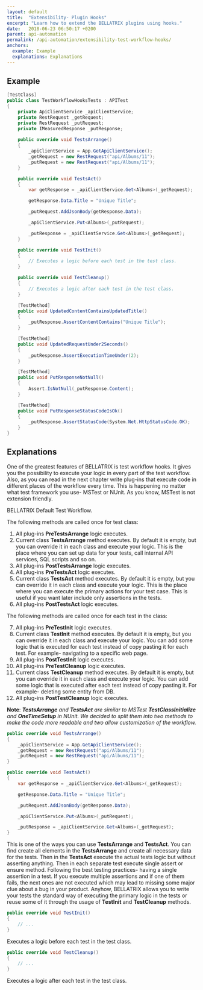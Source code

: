 ```yaml
---
layout: default
title:  "Extensibility- Plugin Hooks"
excerpt: "Learn how to extend the BELLATRIX plugins using hooks."
date:   2018-06-23 06:50:17 +0200
parent: api-automation
permalink: /api-automation/extensibility-test-workflow-hooks/
anchors:
  example: Example
  explanations: Explanations
---
```

Example
-------
```csharp
[TestClass]
public class TestWorkflowHooksTests : APITest
{
    private ApiClientService _apiClientService;
    private RestRequest _getRequest;
    private RestRequest _putRequest;
    private IMeasuredResponse _putResponse;
    
    public override void TestsArrange()
    {
        _apiClientService = App.GetApiClientService();
        _getRequest = new RestRequest("api/Albums/11");
        _putRequest = new RestRequest("api/Albums/11");
    }

    public override void TestsAct()
    {
        var getResponse = _apiClientService.Get<Albums>(_getRequest);

        getResponse.Data.Title = "Unique Title";

        _putRequest.AddJsonBody(getResponse.Data);

        _apiClientService.Put<Albums>(_putRequest);

        _putResponse = _apiClientService.Get<Albums>(_getRequest);
    }

    public override void TestInit()
    {
        // Executes a logic before each test in the test class.
    }

    public override void TestCleanup()
    {
        // Executes a logic after each test in the test class.
    }

    [TestMethod]
    public void UpdatedContentContainsUpdatedTitle()
    {
        _putResponse.AssertContentContains("Unique Title");
    }

    [TestMethod]
    public void UpdatedRequestUnder2Seconds()
    {
        _putResponse.AssertExecutionTimeUnder(2);
    }

    [TestMethod]
    public void PutResponseNotNull()
    {
        Assert.IsNotNull(_putResponse.Content);
    }

    [TestMethod]
    public void PutResponseStatusCodeIsOk()
    {
        _putResponse.AssertStatusCode(System.Net.HttpStatusCode.OK);
    }
}
```

Explanations
------------
One of the greatest features of BELLATRIX is test workflow hooks. It gives you the possibility to execute your logic in every part of the test workflow. Also, as you can read in the next chapter write plug-ins that execute code in different places of the workflow every time. This is happening no matter what test framework you use- MSTest or NUnit. As you know, MSTest is not extension friendly.

BELLATRIX Default Test Workflow.

The following methods are called once for test class:

1. All plug-ins **PreTestsArrange** logic executes.
2. Current class **TestsArrange** method executes. By default it is empty, but you can override it in each class and execute your logic. This is the place where you can set up data for your tests, call internal API services, SQL scripts and so on.
3. All plug-ins **PostTestsArrange** logic executes.
4. All plug-ins **PreTestsAct** logic executes.
5. Current class **TestsAct** method executes. By default it is empty, but you can override it in each class and execute your logic. This is the place where you can execute the primary actions for your test case. This is useful if you want later include only assertions in the tests.
6. All plug-ins **PostTestsAct** logic executes.

The following methods are called once for each test in the class:

7. All plug-ins **PreTestInit** logic executes.
8. Current class **TestInit** method executes. By default it is empty, but you can override it in each class and execute your logic. You can add some logic that is executed for each test instead of copy pasting it for each test. For example- navigating to a specific web page.
9. All plug-ins **PostTestInit** logic executes.
10. All plug-ins **PreTestCleanup** logic executes.
11. Current class **TestCleanup** method executes. By default it is empty, but you can override it in each class and execute your logic.
You can add some logic that is executed after each test instead of copy pasting it. For example- deleting some entity from DB.
12. All plug-ins **PostTestCleanup** logic executes.

**Note**: ***TestsArrange** and **TestsAct** are similar to MSTest **TestClassInitialize** and **OneTimeSetup** in NUnit. We decided to split them into two methods to make the code more readable and two allow customization of the workflow.*

```csharp
public override void TestsArrange()
{
    _apiClientService = App.GetApiClientService();
    _getRequest = new RestRequest("api/Albums/11");
    _putRequest = new RestRequest("api/Albums/11");
}

public override void TestsAct()
{
    var getResponse = _apiClientService.Get<Albums>(_getRequest);

    getResponse.Data.Title = "Unique Title";

    _putRequest.AddJsonBody(getResponse.Data);

    _apiClientService.Put<Albums>(_putRequest);

    _putResponse = _apiClientService.Get<Albums>(_getRequest);
}
```
This is one of the ways you can use **TestsArrange** and **TestsAct**. You can find create all elements in the **TestsArrange** and create all necessary data for the tests. Then in the **TestsAct** execute the actual tests logic but without asserting anything. Then in each separate test execute single assert or ensure method. Following the best testing practices- having a single assertion in a test. If you execute multiple assertions and if one of them fails, the next ones are not executed which may lead to missing some major clue about a bug in your product. Anyhow, BELLATRIX allows you to write your tests the standard way of executing the primary logic in the tests or reuse some of it through the usage of **TestInit** and **TestCleanup** methods.
```csharp
public override void TestInit()
{
    // ...
}
```
Executes a logic before each test in the test class.
```csharp
public override void TestCleanup()
{
    // ...
}
```
Executes a logic after each test in the test class.